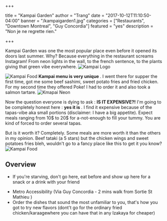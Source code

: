 +++

title = "Kampai Garden"
author = "Trang"
date = "2017-10-12T11:10:50-04:00"
banner = "/kampaigarden1.jpg"
categories = ["Restaurants", "Downtown Montreal", "Guy Concordia"]
featured = "yes"
description = "Non je ne regrette rien."

+++

Kampai Garden was one the most popular place even before it opened its doors last summer. Why? Because everything in the restaurant screams Instagram! From neon lights in the wall, to the french sentence, to the plants giving that green vibe everywhere. 
![Kampai Logo](/kampailogo.png)

![Kampai Food](/kampaifood.png)
<b> Kampai menu is very unique </b>. I went there for supper the first time, got me some beef sashimi, sweet potato fries and fried chicken.  For my second time they offered Poke! I had to order it and also took a salmon tartare. 
![Kmapai Neon](/kampaigarden1.jpg)

Now the question everyone is dying to ask : <b> IS IT EXPENSIVE?!</b> I'm going to be completely honest here : <b> yes it is </b>. I find it expensive because of the tapas-vibe aka small portions (disclaimer: I have a big appetite). Expect meals ranging from 10$ to 20$ for a-not-enough to fill your tummy. You are kind of forced to order several tapas. 

But is it worth it? Completely. Some meals are more worth it than the others in my opinion. Beef tataki (a 5 stars) but the chicken wings and sweet potatoes fries bleh, wouldn't go to a fancy place like this to get it you know? 
![Kampai Food](/kampaifood2.png)

## Overview

+  If you're starving, don't go here, eat before and show up here for a snack or a drink with your friend </p>

-  Metro Accessibility (Via Guy Concordia - 2 mins walk from Sortie St Mathieu ) 
-  Order the dishes that sound the most unfamiliar to you, that's  how you got to try new flavors (dont't go for the ordinary fried chicken/karaagewhere you can have that in any Izakaya for cheaper)

